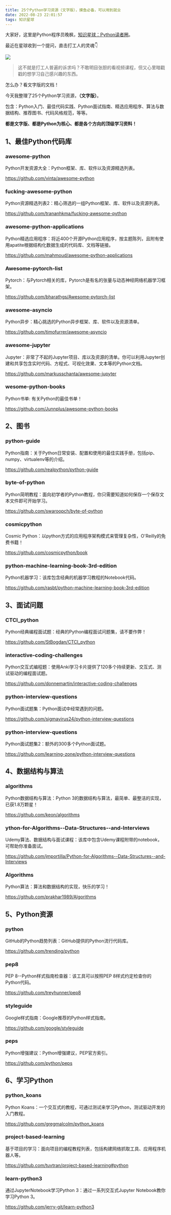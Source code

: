 ```yaml
---
title: 25个Python学习资源（文字版），摸鱼必备，可以用到就业
date: 2022-08-23 22:01:57
tags: 知识星球
---
```



大家好，这里是Python程序员晚枫，[知识星球：Python读者圈](https://mp.weixin.qq.com/s/YoOjhj6bJSK8nVgQS-txbg)。

最近在星球收到一个提问，直击打工人的灵魂👇

![](https://www.python-office.com/api/img-cdn/wanfeng/python-star-group/wenda/fish/qa.jpg)

> 这不就是打工人普遍的诉求吗？不敢明目张胆的看视频课程，但又心里暗戳戳的想学习自己感兴趣的东西。

怎么办？看文字版的文档！

今天我整理了25个Python学习资源，**（文字版）**。

包含：Python入门、最佳代码实践、Python面试指南、精选应用程序、算法与数据结构、推荐图书、代码风格规范，等等。

**都是文字版、都是Python为核心、都是各个方向的顶级学习资料！**



## 1、最佳Python代码库




### awesome-python

Python开发资源大全：Python框架、库、软件以及资源精选列表。

https://github.com/vinta/awesome-python



### fucking-awesome-python

Python资源精选列表2：精心筛选的一组Python框架、库、软件以及资源列表。

https://github.com/trananhkma/fucking-awesome-python

### awesome-python-applications

Python精选应用程序：将近400个开源Python应用程序，按主题陈列，且附有使用apatite根据结构化数据生成的代码库、文档等链接。

https://github.com/mahmoud/awesome-python-applications

### Awesome-pytorch-list

Pytorch：与Pytorch相关的库，Pytorch是有名的张量与动态神经网络机器学习框架。

https://github.com/bharathgs/Awesome-pytorch-list


### awesome-asyncio
Python异步：精心挑选的Python异步框架、库、软件以及资源清单。

https://github.com/timofurrer/awesome-asyncio


### awesome-jupyter
Jupyter：非常了不起的Jupyter项目、库以及资源的清单。你可以利用Jupyter创建和共享包含实时代码、方程式、可视化效果、文本等的Python文档。

https://github.com/markusschanta/awesome-jupyter


### wesome-python-books
Python书单: 有关Python的最佳书单！

https://github.com/Junnplus/awesome-python-books



## 2、图书

### python-guide
Python指南：关于Python日常安装、配置和使用的最佳实践手册，包括pip、numpy、virtualenv等的介绍。

https://github.com/realpython/python-guide

### byte-of-python
Python简明教程：面向初学者的Python教程，你只需要知道如何保存一个保存文本文件即可开始学习。

https://github.com/swaroopch/byte-of-python

### cosmicpython
Cosmic Python：以python方式的应用程序架构模式来管理复杂性，O'Reilly的免费书籍！

https://github.com/cosmicpython/book

### python-machine-learning-book-3rd-edition

Python机器学习：该库包含经典的机器学习教程的Notebook代码。

https://github.com/rasbt/python-machine-learning-book-3rd-edition



## 3、面试问题
### CTCI_python

Python经典编程面试题：经典的Python编程面试问题集，请不要作弊！

https://github.com/StBogdan/CTCI_python


### interactive-coding-challenges
Python交互式编程题：使用Anki学习卡片提供了120多个持续更新、交互式、测试驱动的编程面试题。

https://github.com/donnemartin/interactive-coding-challenges

### python-interview-questions

Python面试题集：Python面试中经常遇到的问题。

https://github.com/sigmavirus24/python-interview-questions


### python-interview-questions
Python面试题集2：额外的300多个Python面试题。

https://github.com/learning-zone/python-interview-questions



## 4、数据结构与算法
### algorithms

Python数据结构与算法：Python 3的数据结构与算法，最简单、最整洁的实现，已获1.8万颗星！

https://github.com/keon/algorithms

### ython-for-Algorithms--Data-Structures--and-Interviews
Udemy算法、数据结构与面试课程：该库中包含Udemy课程附带的notebook，可帮助你准备面试。

https://github.com/jmportilla/Python-for-Algorithms--Data-Structures--and-Interviews

### Algorithms

 Python算法：算法和数据结构的实现，快乐的学习！

https://github.com/prakhar1989/Algorithms



## 5、Python资源

### python

GitHub的Python趋势列表：GitHub提供的Python流行代码库。

https://github.com/trending/python

### pep8

PEP 8--Python样式指南检查器：该工具可以按照PEP 8样式约定检查你的Python代码。

https://github.com/treyhunner/pep8
### styleguide

Google样式指南：Google推荐的Python样式指南。

https://github.com/google/styleguide

### peps

Python增强建议：Python增强建议，PEP官方索引。

https://github.com/python/peps



## 6、学习Python

### python_koans
Python Koans：一个交互式的教程，可通过测试来学习Python，测试驱动开发的入门教程。

https://github.com/gregmalcolm/python_koans

### project-based-learning

基于项目的学习：面向项目的编程教程列表，包括构建网络抓取工具、应用程序机器人等。

https://github.com/tuvtran/project-based-learning#python
### learn-python3

通过JupyterNotebook学习Python 3：通过一系列交互式Jupyter Notebook教你学习Python 3。

https://github.com/jerry-git/learn-python3